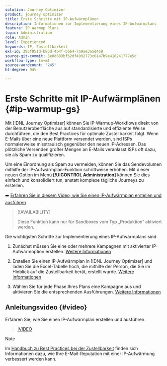 ```yaml
---
solution: Journey Optimizer
product: journey optimizer
title: Erste Schritte mit IP-Aufwärmplänen
description: Informationen zur Implementierung eines IP-Aufwärmplans
feature: IP Warmup Plans
topic: Administration
role: Admin
level: Experienced
keywords: IP, Zustellbarkeit
exl-id: 393f051d-b86d-4b4f-b564-7a9ae3a5d4b8
source-git-commit: 5e0d683bf52df4992773c6147b9e418241777e5d
workflow-type: tm+mt
source-wordcount: '245'
ht-degree: 94%

---
```


# Erste Schritte mit IP-Aufwärmplänen {#ip-warmup-gs}

Mit [!DNL Journey Optimizer] können Sie IP-Warmup-Workflows direkt von der Benutzeroberfläche aus auf standardisierte und effiziente Weise durchführen, die den Best Practices für optimale Zustellbarkeit folgt. Wenn E-Mails über eine neue Plattform versendet werden, sind ISPs normalerweise misstrauisch gegenüber den neuen IP-Adressen. Das plötzliche Versenden großer Mengen an E-Mails veranlasst ISPs oft dazu, sie als Spam zu qualifizieren.

Um eine Einordnung als Spam zu vermeiden, können Sie das Sendevolumen mithilfe der IP-Aufwärmplan-Funktion schrittweise erhöhen. Mit dieser neuen Option im Menü **[!UICONTROL Administration]** können Sie dies einfach und konsolidiert tun, anstatt komplexe tägliche Journeys zu erstellen.

➡️ [Erfahren Sie in diesem Video, wie Sie einen IP-Aufwärmplan erstellen und ausführen](#video)

>[!AVAILABILITY]
>
>Diese Funktion kann nur für Sandboxes vom Typ „Produktion“ aktiviert werden.

<!--
Benefits

* Standardization on Campaign which will be easy for practitioners too > why?

* No more pain of creating queries, audiences and testing those as system will create the audiences. 

* Ease of excluding domains and changing the plan with help of simple toggles to exclude OR by editing numbers inline or create new phases or reupload plan if drastic change. No more pain of editing audience definitions, journey conditions

* There is an expectation that with this, it will ease around 30% of effort and will be much better experience for consultant/partner/practitioner - right from planning to execution to reporting
-->

Die wichtigsten Schritte zur Implementierung eines IP-Aufwärmplans sind:

1. Zunächst müssen Sie eine oder mehrere Kampagnen mit aktivierter IP-Aufwärmoption erstellen. [Weitere Informationen](ip-warmup-campaign.md)

1. Erstellen Sie einen IP-Aufwärmplan in [!DNL Journey Optimizer] und laden Sie die Excel-Tabelle hoch, die mithilfe der Person, die Sie im Hinblick auf die Zustellbarkeit berät, erstellt wurde. [Weitere Informationen](ip-warmup-plan.md)

1. Wählen Sie für jede Phase Ihres Plans eine Kampagne aus und aktivieren Sie die entsprechenden Ausführungen. [Weitere Informationen](ip-warmup-execution.md)

## Anleitungsvideo {#video}

Erfahren Sie, wie Sie einen IP-Aufwärmplan erstellen und ausführen.

>[!VIDEO](https://video.tv.adobe.com/v/3432637/?learn=on)

>[!NOTE]
>
>Im [Handbuch zu Best Practices bei der Zustellbarkeit](https://experienceleague.adobe.com/docs/deliverability-learn/deliverability-best-practice-guide/additional-resources/generic-resources/increase-reputation-with-ip-warming.html?lang=de) finden sich Informationen dazu, wie Ihre E-Mail-Reputation mit einer IP-Aufwärmung verbessert werden kann.

